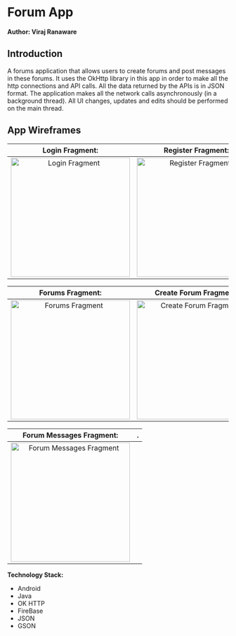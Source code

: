 # Forum App
**Author: Viraj Ranaware**

## Introduction
A forums application that allows users to create forums and post messages in these forums. It uses the OkHttp library in this app in order to make all the http connections and API
calls. All the data returned by the APIs is in JSON format. The application makes all the network calls asynchronously (in a background thread). All UI changes, updates and edits should be performed on the main thread.

## App Wireframes

**Login Fragment:** | **Register Fragment:**
:---------------------:|:-------------------------:
<img width="271" alt="Login Fragment" src="https://github.com/ranawareviraj/ForumsApp/assets/112779376/6a298c43-5135-430a-ae37-a4927f313903"> | <img width="271" alt="Register Fragment" src="https://github.com/ranawareviraj/ForumsApp/assets/112779376/f8abc618-4ac5-47ea-a276-5ee44d75a738">

**Forums Fragment:** | **Create Forum Fragment:**
:----------------------:|:--------------------------:
<img width="271" alt="Forums Fragment" src="https://github.com/ranawareviraj/ForumsApp/assets/112779376/2cee23d2-e593-45cc-9b46-13d843b5510d"> | <img width="271" alt="Create Forum Fragment" src="https://github.com/ranawareviraj/ForumsApp/assets/112779376/c4678dad-b468-4e12-997a-2289133cfb98">

**Forum Messages Fragment:** | .
:----------------------:|:--------------------------:
<img width="271" alt="Forum Messages Fragment" src="https://github.com/ranawareviraj/ForumsApp/assets/112779376/ca7e153c-cbcf-40a4-a70a-5c551cfba416">|

**Technology Stack:**
- Android
- Java
- OK HTTP
- FireBase
- JSON
- GSON

